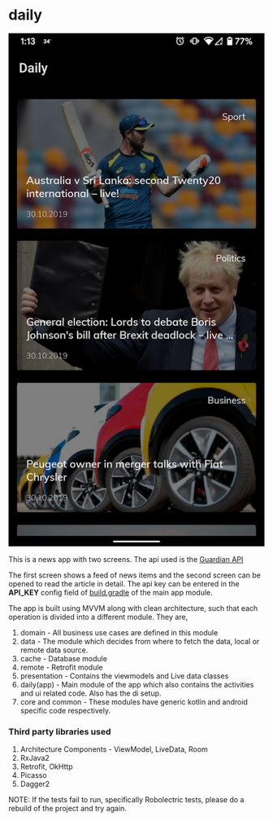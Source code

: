 # daily

![Screenshot](daily.png)


This is a news app with two screens. The api used is the [Guardian API](https://open-platform.theguardian.com/)

The first screen shows a feed of news items and the second screen can be opened to read the article in detail. 
The api key can be entered in the **API_KEY** config field of [build.gradle](daily/build.gradle) of the main app module.

The app is built using MVVM along with clean architecture, such that each operation is divided into a different module. They are,

1. domain - All business use cases are defined in this module
2. data - The module which decides from where to fetch the data, local or remote data source.
3. cache - Database module
4. remote - Retrofit module
5. presentation - Contains the viewmodels and Live data classes
6. daily(app) - Main module of the app which also contains the activities and ui related code. Also has the di setup.
7. core and common - These modules have generic kotlin and android specific code respectively.

### Third party libraries used
1. Architecture Components - ViewModel, LiveData, Room
2. RxJava2
3. Retrofit, OkHttp
4. Picasso
5. Dagger2


NOTE: If the tests fail to run, specifically Robolectric tests, please do a rebuild of the project and try again.

